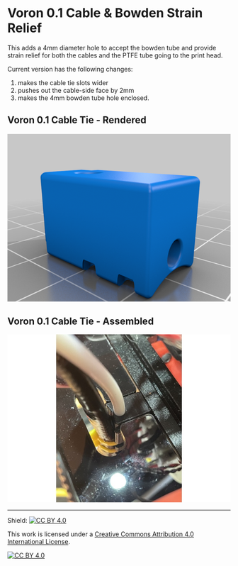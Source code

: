# Voron 0.1 Cable & Bowden Strain Relief


This adds a 4mm diameter hole to accept the bowden tube and provide strain relief for both the cables and the PTFE tube going to the print head.

Current version has the following changes:

1) makes the cable tie slots wider
2) pushes out the cable-side face by 2mm
3) makes the 4mm bowden tube hole enclosed.


## Voron 0.1 Cable Tie - Rendered
![Voron 0.1 Cable Tie - Rendered]([a]_Cable_Tie_bowden.png)

## Voron 0.1 Cable Tie - Assembled
![Voron 0.1 Cable Tie - Assembled](IMG_3495.jpg)

---
Shield: [![CC BY 4.0][cc-by-shield]][cc-by]

This work is licensed under a
[Creative Commons Attribution 4.0 International License][cc-by].

[![CC BY 4.0][cc-by-image]][cc-by]

[cc-by]: http://creativecommons.org/licenses/by/4.0/
[cc-by-image]: https://i.creativecommons.org/l/by/4.0/88x31.png
[cc-by-shield]: https://img.shields.io/badge/License-CC%20BY%204.0-lightgrey.svg